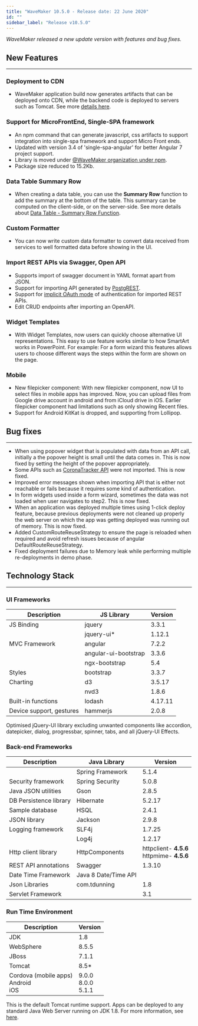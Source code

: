 ```yaml
---
title: "WaveMaker 10.5.0 - Release date: 22 June 2020"
id: ""
sidebar_label: "Release v10.5.0"
---
```

*WaveMaker released a new update version with features and bug fixes.*

## New Features

---

### Deployment to CDN

- WaveMaker application build now generates artifacts that can be deployed onto CDN, while the backend code is deployed to servers such as Tomcat. See more [details here](/learn/blog/2020/06/23/deliver-faster-applications-with-wavemaker).


### Support for MicroFrontEnd, Single-SPA framework

- An npm command that can generate javascript, css artifacts to support integration into single-spa framework and support Micro Front ends.
- Updated with version 3.4 of 'single-spa-angular' for better Angular 7 project support.
- Library is moved under [@WaveMaker organization under npm](https://www.npmjs.com/package/@wavemaker/wm-sspa-cli).
- Package size reduced to 15.2Kb.

### Data Table Summary Row

- When creating a data table, you can use the **Summary Row** function to add the summary at the bottom of the table. This summary can be computed on the client-side, or on the server-side. See more details about [Data Table - Summary Row Function](/learn/app-development/widgets/datalive/datatable/summary-row).

### Custom Formatter

- You can now write custom data formatter to convert data received from services to well formatted data before showing in the UI.

### Import REST APIs via Swagger, Open API

- Supports import of swagger document in YAML format apart from JSON.
- Support for importing API generated by [PostgREST](http://postgrest.org/en/v7.0.0/).
- Support for [implicit OAuth mode](https://developer.okta.com/blog/2018/05/24/what-is-the-oauth2-implicit-grant-type) of authentication for imported REST APIs.
- Edit CRUD endpoints after importing an OpenAPI.

### Widget Templates

- With Widget Templates, now users can quickly choose alternative UI representations. This easy to use feature works similar to how SmartArt works in PowerPoint. For example: For a form wizard this features allows users to choose different ways the steps within the form are shown on the page. 

### Mobile

- New filepicker component: With new filepicker component, now UI to select files in mobile apps has improved. Now, you can upload files from Google drive account in android and from iCloud drive in iOS. Earlier filepicker component had limitations such as only showing Recent files.
- Support for Android KitKat is dropped, and supporting from Lollipop.

## Bug fixes

---

- When using popover widget that is populated with data from an API call, initially a the popover height is small until the data comes in. This is now fixed by setting the height of the popover appropriately.
- Some APIs such as [CoronaTracker API](https://coronavirus-tracker-api.herokuapp.com/openapi.json) were not imported. This is now fixed.  
- Improved error messages shown when importing API that is either not reachable or fails because it requires some kind of authentication.
- In form widgets used inside a form wizard, sometimes the data was not loaded when user navigates to step2. This is now fixed.
- When an application was deployed multiple times using 1-click deploy feature, because previous deployments were not cleaned up properly the web server on which the app was getting deployed was running out of memory. This is now fixed.
- Added CustomRouteReuseStrategy to ensure the page is reloaded when required and avoid refresh issues because of angular DefaultRouteReuseStrategy.
- Fixed deployment failures due to Memory leak while performing multiple re-deployments in demo phase.

## Technology Stack

---

### UI Frameworks

| Description | JS Library | Version |
| --- | --- | --- |
| JS Binding | jquery | 3.3.1 |
|  | jquery-ui* | 1.12.1 |
| MVC Framework | angular | 7.2.2 |
|  | angular-ui-bootstrap | 3.3.6 |
|  | ngx-bootstrap | 5.4|
| Styles | bootstrap | 3.3.7 |
| Charting | d3 | 3.5.17 |
|  | nvd3 | 1.8.6 |
| Built-in functions | lodash | 4.17.11 |
| Device support, gestures | hammerjs | 2.0.8 |

Optimised jQuery-UI library excluding unwanted components like accordion, datepicker, dialog, progressbar, spinner, tabs, and all jQuery-UI Effects.

### Back-end Frameworks

| Description | Java Library | Version |
| --- | --- | --- |
|  | Spring Framework |5.1.4 |
| Security framework | Spring Security | 5.0.8 |
| Java JSON utilities | Gson |2.8.5 |
| DB Persistence library | Hibernate |5.2.17 |
| Sample database | HSQL |2.4.1 |
| JSON library | Jackson |2.9.8 |
| Logging framework | SLF4j |1.7.25 |
|  | Log4j | 1.2.17 |
| Http client library | HttpComponents |httpclient- **4.5.6** <br> httpmime- **4.5.6** |
| REST API annotations | Swagger | 1.3.10 |
| Date Time Framework | Java 8 Date/Time API |  |
| Json Libraries | com.tdunning |  1.8 |
| Servlet Framework |  | 3.1 |

### Run Time Environment

| Description | Version |
| --- | --- |
| JDK | 1.8 |
| WebSphere | 8.5.5 |
| JBoss | 7.1.1 |
| Tomcat | 8.5* |
| Cordova (mobile apps) <br> Android <br> iOS | 9.0.0 <br> 8.0.0  <br> 5.1.1 |


This is the default Tomcat runtime support. Apps can be deployed to any standard Java Web Server running on JDK 1.8. For more information, see [here](/learn/app-development/deployment/deployment-web-server).
